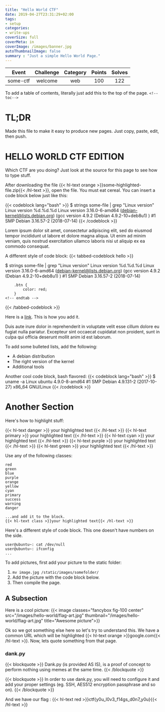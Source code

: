 ```yaml
---
title: "Hello World CTF"
date: 2019-04-27T23:31:29+02:00
tags:
- setup
categories:
- write-ups
coverSize: full
coverMeta: in
coverImage: /images/banner.jpg
autoThumbnailImage: false
summary : "Just a simple Hello World Page."
---
```


|  Event | Challenge | Category | Points | Solves |
|:----------:|:------------:|:------------:|:------------:|:------------:|
| some-ctf |  welcome  |  web  | 100 |  122  |

<!--more--><!--toc-->

To add a table of contents, literally just add this to the top of the page. `<!--toc-->`

# TL;DR

Made this file to make it easy to produce new pages. Just copy, paste, edit, then push.

# HELLO WORLD CTF EDITION

Which CTF are you doing? Just look at the source for this page to see how to type stuff.

After downloading the file {{< hl-text orange >}}some-highlighted-file.zip{{< /hl-text >}}, open the file. You must eat cereal. You can insert a code block below just like this:

{{< codeblock lang="bash"  >}}
$ strings some-file | grep "Linux version"
Linux version %d.%d.%d
Linux version 3.16.0-6-amd64 (debian-kernel@lists.debian.org) (gcc version 4.9.2 (Debian 4.9.2-10+deb8u1) ) #1 SMP Debian 3.16.57-2 (2018-07-14)
{{< /codeblock >}}

Lorem ipsum dolor sit amet, consectetur adipiscing elit, sed do eiusmod tempor incididunt ut labore et dolore magna aliqua. Ut enim ad minim veniam, quis nostrud exercitation ullamco laboris nisi ut aliquip ex ea commodo consequat.

A different style of code block:
{{< tabbed-codeblock hello >}}
<!-- tab bash-->
  $ strings some-file | grep "Linux version"
  Linux version %d.%d.%d
  Linux version 3.16.0-6-amd64 (debian-kernel@lists.debian.org) (gcc version 4.9.2 (Debian 4.9.2-10+deb8u1) ) #1 SMP Debian 3.16.57-2 (2018-07-14)
<!-- endtab -->
<!-- tab css -->
        .btn {
            color: red;
        }
    <!-- endtab -->
{{< /tabbed-codeblock >}}

Here is a [link](https://github.com/silverlak3). This is how you add it.

Duis aute irure dolor in reprehenderit in voluptate velit esse cillum dolore eu fugiat nulla pariatur. Excepteur sint occaecat cupidatat non proident, sunt in culpa qui officia deserunt mollit anim id est laborum.

To add some bulleted lists, add the following:

- A debian distribution
- The right version of the kernel
- Additional tools

Another cool code block, bash flavored:
{{< codeblock lang="bash" >}}
$ uname -a
Linux ubuntu 4.9.0-8-amd64 #1 SMP Debian 4.9.131-2 (2017-10-27) x86_64 GNU/Linux
{{< /codeblock >}}

# Another Section

Here's how to highlight stuff:

{{< hl-text danger >}}
your highlighted text
{{< /hl-text >}}
{{< hl-text primary >}}
your highlighted text
{{< /hl-text >}}
{{< hl-text cyan >}}
your highlighted text
{{< /hl-text >}}
{{< hl-text purple >}}
your highlighted text
{{< /hl-text >}}
{{< hl-text green >}}
your highlighted text
{{< /hl-text >}}

Use any of the following classes:
```
red
green
blue
purple
orange
yellow
cyan
primary
success
warning
danger

...and add it to the block.
{{< hl-text class >}}your highlighted text{{< /hl-text >}}
```

Here's a different style of code block. This one doesn't have numbers on the side.
```
user@ubuntu~: cat /dev/null
user@ubuntu~: ifconfig
...
```
To add pictures, first add your picture to the static folder:

1. `mv image.jpg /static/images/somefolder/`
2. Add the picture with the code block below.
3. Then compile the page.

## A Subsection
Here is a cool picture:
{{< image classes="fancybox fig-100 center" src="/images/hello-world/flag-art.jpg" thumbnail="/images/hello-world/flag-art.jpg" title="Awesome picture">}}

Ok so we got something else here so let's try to understand this. We have a common URL which will be highlighted {{< hl-text orange >}}google.com{{< /hl-text >}}. Now, lets quote something from that page.

### dank.py
{{< blockquote >}}
Dank.py (is provided AS IS), is a proof of concept to perform nothing using memes at the same time.
{{< /blockquote >}}

{{< blockquote >}}
In order to use dank.py, you will need to configure it and add your proper settings (eg. SSH, AES512 encryption passphrase and so on).
{{< /blockquote >}}

And we have our flag : {{< hl-text red >}}ctf{y0u_l0v3_f14gs_d0n7_y0u}{{< /hl-text >}}
